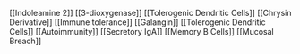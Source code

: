 [[Indoleamine 2]]
[[3-dioxygenase]]
[[Tolerogenic Dendritic Cells]]
[[Chrysin Derivative]]
[[Immune tolerance]]
[[Galangin]]
[[Tolerogenic Dendritic Cells]]
[[Autoimmunity]]
[[Secretory IgA]]
[[Memory B Cells]]
[[Mucosal Breach]]
